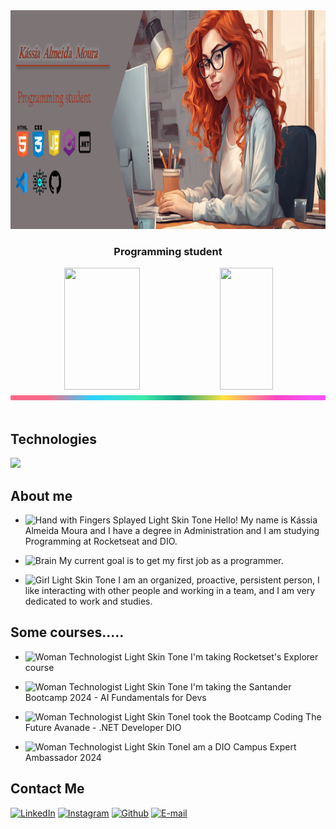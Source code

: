 <div align="center">

  <img height="350em" src="./images/CapaGithub.png"/>
</div>

<h3 align="center">
  Programming student
</h3>

<div align='center'>

<div align="center">  
  
  <img width="49%" height="195px" src="https://github-readme-stats.vercel.app/api?username=Kassia08&show_icons=true&count_private=true&title_color=80F7D4&icon_color=9d00ff&text_color=c9d1d9&bg_color=0d1117&border_color=fff0" /> 
  
  <img width="41%" height="195px" src="https://github-readme-stats.vercel.app/api/top-langs/?username=Kassia08&layout=compact&title_color=80F7D4&text_color=fff&bg_color=0d1117&border_color=fff0" />
  
</div>

</div>

<img src="./images/lineBar.png" width="100%" height="8px"/>

<div><br />

## Technologies

<img src="https://skillicons.dev/icons?i=html,css,js,cs,vscode,dotnet,git,github&theme=dark" />

## About me

- <img src="https://raw.githubusercontent.com/Tarikul-Islam-Anik/Animated-Fluent-Emojis/master/Emojis/Hand%20gestures/Hand%20with%20Fingers%20Splayed%20Light%20Skin%20Tone.png" alt="Hand with Fingers Splayed Light Skin Tone" width="25" height="25" /> Hello! My name is Kássia Almeida Moura and I have a degree in Administration and I am studying Programming at Rocketseat and DIO.

- <img src="https://raw.githubusercontent.com/Tarikul-Islam-Anik/Animated-Fluent-Emojis/master/Emojis/Hand%20gestures/Brain.png" alt="Brain" width="25" height="25" /> My current goal is to get my first job as a programmer.<br />

- <img src="https://raw.githubusercontent.com/Tarikul-Islam-Anik/Animated-Fluent-Emojis/master/Emojis/People%20with%20professions/Girl%20Light%20Skin%20Tone.png" alt="Girl Light Skin Tone" width="25" height="25" /> I am an organized, proactive, persistent person, I like interacting with other people and working in a team, and I am very dedicated to work and studies.<br />


## Some courses.....
- <img src="https://raw.githubusercontent.com/Tarikul-Islam-Anik/Animated-Fluent-Emojis/master/Emojis/People%20with%20professions/Woman%20Technologist%20Light%20Skin%20Tone.png" alt="Woman Technologist Light Skin Tone" width="25" height="25" /> I'm taking Rocketset's Explorer course<br />

- <img src="https://raw.githubusercontent.com/Tarikul-Islam-Anik/Animated-Fluent-Emojis/master/Emojis/People%20with%20professions/Woman%20Technologist%20Light%20Skin%20Tone.png" alt="Woman Technologist Light Skin Tone" width="25" height="25" /> I'm taking the Santander Bootcamp 2024 - AI Fundamentals for Devs<br />

- <img src="https://raw.githubusercontent.com/Tarikul-Islam-Anik/Animated-Fluent-Emojis/master/Emojis/People%20with%20professions/Woman%20Technologist%20Light%20Skin%20Tone.png" alt="Woman Technologist Light Skin Tone" width="25" height="25" />I took the Bootcamp Coding The Future Avanade - .NET Developer DIO<br />

- <img src="https://raw.githubusercontent.com/Tarikul-Islam-Anik/Animated-Fluent-Emojis/master/Emojis/People%20with%20professions/Woman%20Technologist%20Light%20Skin%20Tone.png" alt="Woman Technologist Light Skin Tone" width="25" height="25" />I am a DIO Campus Expert Ambassador 2024<br />



## Contact Me

<p><a href="https://www.linkedin.com/in/kassia-moura-10775aa8/"><img src="https://img.shields.io/badge/-LinkedIn-020114?style=for-the-badge&amp;logo=linkedin&amp;logoColor=6ED2B6&amp;color:FFF" alt="LinkedIn"></a>
    <a href="https://www.instagram.com/kassia.amour/"><img src="https://img.shields.io/badge/-Instagram-020114?style=for-the-badge&amp;logo=instagram&amp;logoColor=6ED2B6&amp;color:FFF" alt="Instagram"></a>
    <a href="https://github.com/Kassia08"><img src="https://img.shields.io/badge/-Github-020114?style=for-the-badge&amp;logo=github&amp;logoColor=6ED2B6&amp;color:FFF" alt="Github"></a>
    <a href="mailto:kassiadesigners@gmail.com"><img src="https://img.shields.io/badge/-email-020114?style=for-the-badge&amp;logo=microsoft-outlook&amp;logoColor=6ED2B6&amp;color:FFF" alt="E-mail"></a>
</p>
